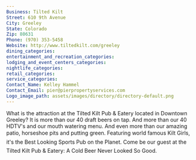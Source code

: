 ```yaml
---
Business: Tilted Kilt
Street: 610 9th Avenue
City: Greeley
State: Colorado
Zip: 80631
Phone: (970) 353-5458
Website: http://www.tiltedkilt.com/greeley
dining_categories: 
entertainment_and_recreation_categories: 
lodging_and_event_centers_categories: 
nightlife_categories: 
retail_categories: 
service_categories: 
Contact_Name: Kelley Hammel
Contact_Email: pier@pierpropertyservices.com
Logo_image_path: assets/images/directory/directory-default.png
---
```

What is the attraction at the Tilted Kilt Pub & Eatery located in Downtown Greeley? It is more than our 40 draft beers on tap. And more than our 40 HDTV's and our mouth watering menu. And even more than our amazing patio, horseshoe pits and putting green. Featuring world famous Kilt Girls, it's the Best Looking Sports Pub on the Planet. Come be our guest at the Tilted Kilt Pub & Eatery: A Cold Beer Never Looked So Good.
